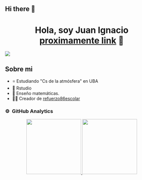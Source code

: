 ## Hi there 👋
<div align="center">
<h1 align="center">Hola, soy Juan Ignacio <a href="">proximamente link</a> 👋</h1>
</div>
<img src = "C:/Usuarios/cpu/Escritorio/ARCHIVOS/Repositorios/banner.jpeg"/>

## Sobre mi

- ⭐ Estudiando "Cs de la atmósfera" en UBA 
- 📲 Rstudio
- 🎥 Enseño matemáticas.
- 🧑‍🏫 Creador de [refuerzo86escolar](https://www.instagram.com/refuerzo.escolar86/)


### ⚙️ &nbsp;GitHub Analytics

<p align="center">
<a href="https://github.com/refuerzo86academico">
  <img height="180em" src="https://github-readme-stats-eight-theta.vercel.app/api?username=refuerzo86academico&show_icons=true&theme=algolia&include_all_commits=true&count_private=true"/>
  <img height="180em" src="https://github-readme-stats-eight-theta.vercel.app/api/top-langs/?username=refuerzo86academico&layout=compact&langs_count=8&theme=algolia"/>
</a>
</p>

<!--
**refuerzo86academico/refuerzo86academico** is a ✨ _special_ ✨ repository because its `README.md` (this file) appears on your GitHub profile.

Here are some ideas to get you started:

- 🔭 I’m currently working on ...
- 🌱 I’m currently learning ...
- 👯 I’m looking to collaborate on ...
- 🤔 I’m looking for help with ...
- 💬 Ask me about ...
- 📫 How to reach me: ...
- 😄 Pronouns: ...
- ⚡ Fun fact: ...
-->
